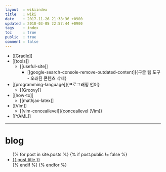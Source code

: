 ```yaml
---
layout  : wikiindex
title   : wiki
date    : 2017-11-26 21:38:36 +0900
updated : 2018-03-05 22:57:44 +0900
tags    : index
toc     : true
public  : true
comment : false
---
```


* [[Gradle]]
* [[tools]]
    * [[useful-site]]
        * [[google-search-console-remove-outdated-content]]{구글 웹 도구 - 오래된 콘텐츠 삭제}
* [[programming-language]]{프로그래밍 언어}
    * [[Groovy]]
* [[how-to]]
    * [[mathjax-latex]]
* [[Vim]]
    * [[vim-conceallevel]]{conceallevel (Vim)}
* [[YAML]]


---

# blog
<div>
    <ul>
{% for post in site.posts %}
    {% if post.public != false %}
        <li>
            <a class="post-link" href="{{ post.url | prepend: site.baseurl }}">
                {{ post.title }}
            </a>
        </li>
    {% endif %}
{% endfor %}
    </ul>
</div>

